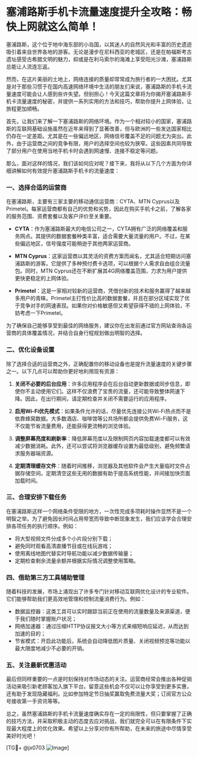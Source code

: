 # 塞浦路斯手机卡流量速度提升全攻略：畅快上网就这么简单！

塞浦路斯，这个位于地中海东部的小岛国，以其迷人的自然风光和丰富的历史遗迹吸引着来自世界各地的游客。无论是漫步在尼科西亚的老城区，还是在帕福斯考古遗址感受古希腊文明的魅力，抑或是在利马索尔的海滩上享受阳光沙滩，塞浦路斯总能让人流连忘返。

然而，在这片美丽的土地上，网络连接的质量却常常成为旅行者的一大困扰。尤其是对于那些习惯于在国内高速网络环境中生活的朋友们来说，塞浦路斯的手机卡流量速度可能会让人感到些许失望。但别担心！今天这篇文章将为你揭开塞浦路斯手机卡流量速度的秘密，并提供一系列实用的方法和技巧，帮助你提升上网体验，让旅程更加顺畅。

首先，让我们来了解一下塞浦路斯的网络环境。作为一个相对较小的国家，塞浦路斯的互联网基础设施虽然在近年来得到了显著改善，但与欧洲的一些发达国家相比仍存在一定差距。尤其是在一些偏远地区，网络信号覆盖不足的问题尤为突出。此外，由于运营商之间的竞争有限，用户的选择空间也较为狭窄。这些因素共同导致了部分用户在使用当地手机卡时会遇到网速慢、连接不稳定等问题。

那么，面对这样的情况，我们该如何应对呢？接下来，我将从以下几个方面为你详细讲解如何有效提升塞浦路斯手机卡的流量速度：

### 一、选择合适的运营商

在塞浦路斯，主要有三家主要的移动通信运营商：CYTA、MTN Cyprus以及Primetel。每家运营商都有自己的优势和劣势，因此在购买手机卡之前，了解各家的服务范围、资费套餐以及客户评价至关重要。

- **CYTA**：作为塞浦路斯最大的电信公司之一，CYTA拥有广泛的网络覆盖和服务网点。其提供的数据套餐种类丰富，适合需要大量流量的用户。不过，在某些偏远地区，信号强度可能稍逊于其他两家运营商。
  
- **MTN Cyprus**：这家运营商以其灵活的资费方案而闻名，尤其适合短期访问塞浦路斯的游客。它提供了多种预付费卡选项，可以根据个人需求自由组合流量包。同时，MTN Cyprus还在不断扩展其4G网络覆盖范围，力求为用户提供更快更稳定的上网体验。

- **Primetel**：这是一家相对较新的运营商，凭借创新的技术和服务赢得了越来越多用户的青睐。Primetel主打性价比高的数据套餐，并且在部分区域实现了优于竞争对手的网速表现。如果你对价格敏感但又希望获得不错的上网体验，不妨考虑一下Primetel。

为了确保自己能够享受到最佳的网络服务，建议你在出发前通过官方网站查询各运营商的具体覆盖情况，并结合自身行程规划做出明智的选择。

### 二、优化设备设置

除了选择合适的运营商之外，正确配置你的移动设备也是提升流量速度的关键步骤之一。以下几点可以帮助你更好地利用现有资源：

1. **关闭不必要的后台应用**：许多应用程序会在后台自动更新数据或同步信息，即使你不主动使用它们。这样不仅浪费了宝贵的流量，还可能导致整体网速下降。因此，在出行期间，请定期检查并关闭不需要运行的应用程序。

2. **启用Wi-Fi优先模式**：如果条件允许的话，尽量优先连接公共Wi-Fi热点而不是依靠蜂窝数据。大多数酒店、咖啡馆等公共场所都会提供免费Wi-Fi服务，这不仅能节省流量费用，还能获得更流畅的浏览体验。

3. **调整屏幕亮度和刷新率**：降低屏幕亮度以及限制网页内容加载速度都可以有效减少数据消耗。此外，还可以尝试将浏览器缓存设置为最低级别，避免频繁请求服务器端资源。

4. **定期清理缓存文件**：随着时间推移，浏览器及其他软件会产生大量临时文件占据存储空间。定期清空这些无用的数据有助于提高系统性能，并间接加快页面加载时间。

### 三、合理安排下载任务

在塞浦路斯这样一个网络条件受限的地方，一次性完成多项耗时操作显然不是一个明智之举。为了避免因长时间占用带宽而导致中断现象发生，我们应该学会合理安排各项任务的执行顺序。例如：

- 将大型视频文件分成多个小片段分别下载；
- 避免同时观看高清直播节目或在线玩游戏；
- 使用离线地图代替实时导航功能以减少数据传输量；
- 定期检查剩余流量余额并根据实际情况调整使用策略。

### 四、借助第三方工具辅助管理

随着科技的发展，市场上涌现出了许多专门针对移动互联网优化设计的专业软件。它们能够帮助我们更高效地管理和控制流量消费行为。例如：

- 数据监控器：这类工具可以实时跟踪当前正在使用的流量数量及来源渠道，便于我们随时掌握账户状况；
- 网络加速器：通过压缩HTTP协议报文大小等方式来缩短响应延迟，从而达到加速的目的；
- 节省模式：开启此功能后，系统会自动降低图片质量、关闭视频预览等功能以最大限度地减少不必要的开销。

### 五、关注最新优惠活动

最后但同样重要的一点是时刻保持对市场动态的关注。运营商经常会推出各种促销活动来吸引新老顾客加入旗下平台。留意这些机会不仅可以让你享受到更多实惠，还有助于发现隐藏福利。比如参加特定节日抽奖赢取免费流量大奖；订阅官方公众号接收第一手资讯等等。

总之，虽然塞浦路斯的手机卡流量速度确实存在一定的局限性，但只要掌握了正确的技巧方法，并采取积极主动的态度去应对挑战，我们就完全可以在有限条件下实现最大程度上的优化效果。希望以上分享对你有所帮助，在未来的旅途中尽情享受美好时光吧！

[TG💪+ @jx0703 ![Image](https://github.com/user-attachments/assets/dbca1d08-cadb-493c-b0ec-ad6f7a83f270)]